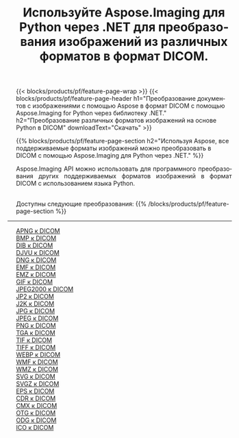 ﻿---
title: Используйте Aspose.Imaging для Python через .NET для преобразования изображений из различных форматов в формат DICOM. 
weight: 3920
url: /ru/python-net/conversion/to/dicom 
lang: ru
langdirlevel: 2
locales: zh-hans,ja,it,ru,de,es,fr,nl,id,lt,pl,pt,vi,tr,ko,zh-hant,ar,hi,th,sv,cs,uk,he
description: Вы можете использовать Aspose.Imaging for Python через библиотеку .NET для преобразования различных форматов в формат DICOM.
---

{{< blocks/products/pf/feature-page-wrap >}}
{{< blocks/products/pf/feature-page-header h1="Преобразование документов с изображениями с помощью Aspose в формат DICOM с помощью Aspose.Imaging for Python через библиотеку .NET." h2="Преобразование различных форматов изображений на основе Python в DICOM" downloadText="Скачать" >}}


{{% blocks/products/pf/feature-page-section  h2="Используя Aspose, все поддерживаемые форматы изображений можно преобразовать в DICOM с помощью Aspose.Imaging для Python через .NET." %}}
<p align=justify>Aspose.Imaging API можно использовать для программного преобразования других поддерживаемых форматов изображений в формат DICOM с использованием языка Python.</p>
<br/>
Доступны следующие преобразования:
{{% /blocks/products/pf/feature-page-section %}}
<div class="container-fluid productfamilypage bg-gray">
    <div class="convertypes bg-gray agp-content section">
        <div class="container">
		<hr style="margin-left:-20px;"/>
		<div class="row other-converters">
		    <div class='col-md-2 other-converter remove-lp remove-rp'><a href="/imaging/ru/python-net/conversion/apng-to-dicom" >APNG к DICOM</a></div>
<div class='col-md-2 other-converter remove-lp remove-rp'><a href="/imaging/ru/python-net/conversion/bmp-to-dicom" >BMP к DICOM</a></div>
<div class='col-md-2 other-converter remove-lp remove-rp'><a href="/imaging/ru/python-net/conversion/dib-to-dicom" >DIB к DICOM</a></div>
<div class='col-md-2 other-converter remove-lp remove-rp'><a href="/imaging/ru/python-net/conversion/djvu-to-dicom" >DJVU к DICOM</a></div>
<div class='col-md-2 other-converter remove-lp remove-rp'><a href="/imaging/ru/python-net/conversion/dng-to-dicom" >DNG к DICOM</a></div>
<div class='col-md-2 other-converter remove-lp remove-rp'><a href="/imaging/ru/python-net/conversion/emf-to-dicom" >EMF к DICOM</a></div>
<div class='col-md-2 other-converter remove-lp remove-rp'><a href="/imaging/ru/python-net/conversion/emz-to-dicom" >EMZ к DICOM</a></div>
<div class='col-md-2 other-converter remove-lp remove-rp'><a href="/imaging/ru/python-net/conversion/gif-to-dicom" >GIF к DICOM</a></div>
<div class='col-md-2 other-converter remove-lp remove-rp'><a href="/imaging/ru/python-net/conversion/jpeg2000-to-dicom" >JPEG2000 к DICOM</a></div>
<div class='col-md-2 other-converter remove-lp remove-rp'><a href="/imaging/ru/python-net/conversion/jp2-to-dicom" >JP2 к DICOM</a></div>
<div class='col-md-2 other-converter remove-lp remove-rp'><a href="/imaging/ru/python-net/conversion/j2k-to-dicom" >J2K к DICOM</a></div>
<div class='col-md-2 other-converter remove-lp remove-rp'><a href="/imaging/ru/python-net/conversion/jpg-to-dicom" >JPG к DICOM</a></div>
<div class='col-md-2 other-converter remove-lp remove-rp'><a href="/imaging/ru/python-net/conversion/jpeg-to-dicom" >JPEG к DICOM</a></div>
<div class='col-md-2 other-converter remove-lp remove-rp'><a href="/imaging/ru/python-net/conversion/png-to-dicom" >PNG к DICOM</a></div>
<div class='col-md-2 other-converter remove-lp remove-rp'><a href="/imaging/ru/python-net/conversion/tga-to-dicom" >TGA к DICOM</a></div>
<div class='col-md-2 other-converter remove-lp remove-rp'><a href="/imaging/ru/python-net/conversion/tif-to-dicom" >TIF к DICOM</a></div>
<div class='col-md-2 other-converter remove-lp remove-rp'><a href="/imaging/ru/python-net/conversion/tiff-to-dicom" >TIFF к DICOM</a></div>
<div class='col-md-2 other-converter remove-lp remove-rp'><a href="/imaging/ru/python-net/conversion/webp-to-dicom" >WEBP к DICOM</a></div>
<div class='col-md-2 other-converter remove-lp remove-rp'><a href="/imaging/ru/python-net/conversion/wmf-to-dicom" >WMF к DICOM</a></div>
<div class='col-md-2 other-converter remove-lp remove-rp'><a href="/imaging/ru/python-net/conversion/wmz-to-dicom" >WMZ к DICOM</a></div>
<div class='col-md-2 other-converter remove-lp remove-rp'><a href="/imaging/ru/python-net/conversion/svg-to-dicom" >SVG к DICOM</a></div>
<div class='col-md-2 other-converter remove-lp remove-rp'><a href="/imaging/ru/python-net/conversion/svgz-to-dicom" >SVGZ к DICOM</a></div>
<div class='col-md-2 other-converter remove-lp remove-rp'><a href="/imaging/ru/python-net/conversion/eps-to-dicom" >EPS к DICOM</a></div>
<div class='col-md-2 other-converter remove-lp remove-rp'><a href="/imaging/ru/python-net/conversion/cdr-to-dicom" >CDR к DICOM</a></div>
<div class='col-md-2 other-converter remove-lp remove-rp'><a href="/imaging/ru/python-net/conversion/cmx-to-dicom" >CMX к DICOM</a></div>
<div class='col-md-2 other-converter remove-lp remove-rp'><a href="/imaging/ru/python-net/conversion/otg-to-dicom" >OTG к DICOM</a></div>
<div class='col-md-2 other-converter remove-lp remove-rp'><a href="/imaging/ru/python-net/conversion/odg-to-dicom" >ODG к DICOM</a></div>
<div class='col-md-2 other-converter remove-lp remove-rp'><a href="/imaging/ru/python-net/conversion/ico-to-dicom" >ICO к DICOM</a></div>
                </div>
        </div>
    </div>
</div>
<br/>

